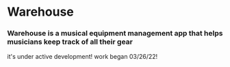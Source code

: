 # Warehouse

### Warehouse is a musical equipment management app that helps musicians keep track of all their gear
it's under active development! work began 03/26/22!
